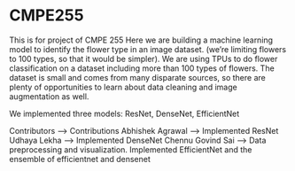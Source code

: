 # CMPE255
This is for project of CMPE 255
Here we are building a machine learning model to identify the flower type in an image dataset. (we’re limiting flowers to 100 types, so that it would be simpler). 
We are using TPUs to do flower classification on a dataset including more than 100 types of flowers. 
The dataset is small and comes from many disparate sources, so there are plenty of opportunities to learn about data cleaning and image augmentation as well.

We implemented three models: ResNet, DenseNet, EfficientNet

Contributors --> Contributions
Abhishek Agrawal --> Implemented ResNet
Udhaya Lekha --> Implemented DenseNet
Chennu Govind Sai --> Data preprocessing and visualization. Implemented EfficientNet and the ensemble of efficientnet and densenet


